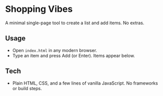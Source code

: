 # Shopping Vibes

A minimal single-page tool to create a list and add items. No extras.

## Usage
- Open `index.html` in any modern browser.
- Type an item and press Add (or Enter). Items appear below.

## Tech
- Plain HTML, CSS, and a few lines of vanilla JavaScript. No frameworks or build steps.
